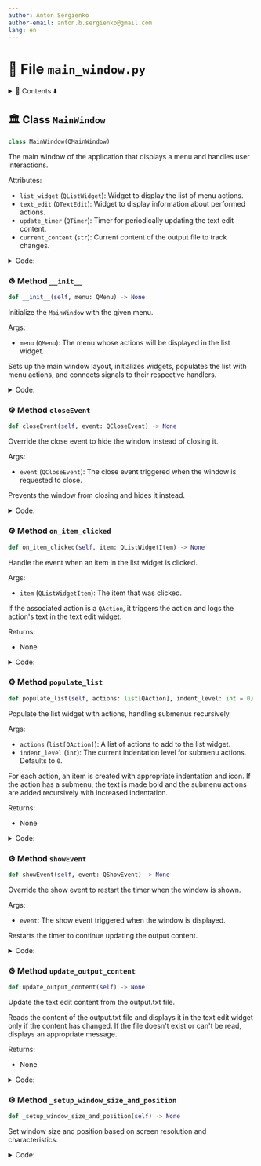 ```yaml
---
author: Anton Sergienko
author-email: anton.b.sergienko@gmail.com
lang: en
---
```


# 📄 File `main_window.py`

<details>
<summary>📖 Contents ⬇️</summary>

## Contents

- [🏛️ Class `MainWindow`](#%EF%B8%8F-class-mainwindow)
  - [⚙️ Method `__init__`](#%EF%B8%8F-method-__init__)
  - [⚙️ Method `closeEvent`](#%EF%B8%8F-method-closeevent)
  - [⚙️ Method `on_item_clicked`](#%EF%B8%8F-method-on_item_clicked)
  - [⚙️ Method `populate_list`](#%EF%B8%8F-method-populate_list)
  - [⚙️ Method `showEvent`](#%EF%B8%8F-method-showevent)
  - [⚙️ Method `update_output_content`](#%EF%B8%8F-method-update_output_content)
  - [⚙️ Method `_setup_window_size_and_position`](#%EF%B8%8F-method-_setup_window_size_and_position)

</details>

## 🏛️ Class `MainWindow`

```python
class MainWindow(QMainWindow)
```

The main window of the application that displays a menu and handles user interactions.

Attributes:

- `list_widget` (`QListWidget`): Widget to display the list of menu actions.
- `text_edit` (`QTextEdit`): Widget to display information about performed actions.
- `update_timer` (`QTimer`): Timer for periodically updating the text edit content.
- `current_content` (`str`): Current content of the output file to track changes.

<details>
<summary>Code:</summary>

```python
class MainWindow(QMainWindow):

    def __init__(self, menu: QMenu) -> None:
        """Initialize the `MainWindow` with the given menu.

        Args:

        - `menu` (`QMenu`): The menu whose actions will be displayed in the list widget.

        Sets up the main window layout, initializes widgets, populates the list with menu actions,
        and connects signals to their respective handlers.

        """
        super().__init__()

        self.setWindowTitle("Harrix Swiss Knife")
        self.resize(1024, 800)
        # Main widget and layout
        central_widget = QWidget()
        self.setCentralWidget(central_widget)
        layout = QHBoxLayout()
        central_widget.setLayout(layout)

        splitter = QSplitter()
        layout.addWidget(splitter)

        self.list_widget = QListWidget()
        splitter.addWidget(self.list_widget)

        self.text_edit = QTextEdit()
        splitter.addWidget(self.text_edit)

        splitter.setSizes([300, 700])

        # Initialize current content to track changes
        self.current_content = ""

        # Initialize timer for updating text edit content
        self.update_timer = QTimer()
        self.update_timer.timeout.connect(self.update_output_content)
        self.update_timer.start(2000)  # Update every 2 seconds

        # Populate QListWidget with actions from the menu
        self.populate_list(menu.actions())

        # Connect the itemClicked signal to an event handler
        self.list_widget.itemClicked.connect(self.on_item_clicked)

        self._setup_window_size_and_position()

    def closeEvent(self, event: QCloseEvent) -> None:  # noqa: N802
        """Override the close event to hide the window instead of closing it.

        Args:

        - `event` (`QCloseEvent`): The close event triggered when the window is requested to close.

        Prevents the window from closing and hides it instead.

        """
        # Stop the timer when hiding the window
        self.update_timer.stop()
        event.ignore()
        self.hide()

    def on_item_clicked(self, item: QListWidgetItem) -> None:
        """Handle the event when an item in the list widget is clicked.

        Args:

        - `item` (`QListWidgetItem`): The item that was clicked.

        If the associated action is a `QAction`, it triggers the action and logs the action's text
        in the text edit widget.

        Returns:

        - None

        """
        # Check if the item is enabled
        if not item.flags() & Qt.ItemFlag.ItemIsSelectable:
            return  # Do nothing if the item is disabled
        action = item.data(Qt.ItemDataRole.UserRole)
        if isinstance(action, QAction):
            # Trigger the action
            action.trigger()
            # Update the output content immediately
            self.update_output_content()

    def populate_list(self, actions: list[QAction], indent_level: int = 0) -> None:
        """Populate the list widget with actions, handling submenus recursively.

        Args:

        - `actions` (`list[QAction]`): A list of actions to add to the list widget.
        - `indent_level` (`int`): The current indentation level for submenu actions. Defaults to `0`.

        For each action, an item is created with appropriate indentation and icon. If the action
        has a submenu, the text is made bold and the submenu actions are added recursively with increased indentation.

        Returns:

        - None

        """
        for action in actions:
            if not action.text():
                continue
            item = QListWidgetItem()
            # Add indentation for submenus
            text = ("    " * indent_level) + action.text()
            item.setText(text)
            if not action.icon().isNull():
                item.setIcon(action.icon())

            if action.menu() is not None and isinstance(action.menu(), QMenu):
                # The action has a submenu
                # Make the text bold
                font = item.font()
                font.setBold(True)
                item.setFont(font)
                # Set the item flags to make it not selectable and disabled
                item.setFlags(item.flags() & ~Qt.ItemFlag.ItemIsSelectable)
                # Do not set UserRole data for this item
                self.list_widget.addItem(item)
                # Recursively add actions from the submenu
                self.populate_list(action.menu().actions(), indent_level + 1)  # type: ignore noqa: PGH003
            else:
                # Regular action without submenu
                item.setData(Qt.ItemDataRole.UserRole, action)
                self.list_widget.addItem(item)

    def showEvent(self, event: QShowEvent) -> None:  # noqa: N802
        """Override the show event to restart the timer when the window is shown.

        Args:

        - `event`: The show event triggered when the window is displayed.

        Restarts the timer to continue updating the output content.

        """
        super().showEvent(event)
        # Restart the timer when showing the window
        self.update_timer.start(2000)

    def update_output_content(self) -> None:
        """Update the text edit content from the output.txt file.

        Reads the content of the output.txt file and displays it in the text edit widget
        only if the content has changed. If the file doesn't exist or can't be read,
        displays an appropriate message.

        Returns:

        - None

        """
        try:
            output_file = h.dev.get_project_root() / "temp/output.txt"
            if output_file.exists():
                output_txt = output_file.read_text(encoding="utf8")
                if output_txt != self.current_content:
                    self.text_edit.setPlainText(output_txt)
                    self.current_content = output_txt
                    # Scroll to the end of the text
                    self.text_edit.verticalScrollBar().setValue(self.text_edit.verticalScrollBar().maximum())
            else:
                error_message = "File output.txt not found"
                if error_message != self.current_content:
                    self.text_edit.setPlainText(error_message)
                    self.current_content = error_message
                    # Scroll to the end of the text
                    self.text_edit.verticalScrollBar().setValue(self.text_edit.verticalScrollBar().maximum())
        except Exception as e:
            error_message = f"File reading error: {e!s}"
            if error_message != self.current_content:
                self.text_edit.setPlainText(error_message)
                self.current_content = error_message
                # Scroll to the end of the text
                self.text_edit.verticalScrollBar().setValue(self.text_edit.verticalScrollBar().maximum())

    def _setup_window_size_and_position(self) -> None:
        """Set window size and position based on screen resolution and characteristics."""
        screen_geometry = QApplication.primaryScreen().geometry()
        screen_width = screen_geometry.width()
        screen_height = screen_geometry.height()

        # Determine window size and position based on screen characteristics
        aspect_ratio = screen_width / screen_height
        is_standard_aspect = aspect_ratio <= 2.0  # Standard aspect ratio (16:9, 16:10, etc.)

        if is_standard_aspect and screen_width >= 1920:
            # For standard aspect ratios with width >= 1920, maximize window
            self.showMaximized()
        else:
            title_bar_height = 30  # Approximate title bar height
            windows_task_bar_height = 48  # Approximate windows task bar height
            # For other cases, use fixed width and full height minus title bar
            window_width = 1920
            window_height = screen_height - title_bar_height - windows_task_bar_height
            # Position window on screen
            screen_center = screen_geometry.center()
            # Center horizontally, position at top vertically with title bar offset
            self.setGeometry(
                screen_center.x() - window_width // 2,
                title_bar_height,  # Position below title bar
                window_width,
                window_height,
            )
```

</details>

### ⚙️ Method `__init__`

```python
def __init__(self, menu: QMenu) -> None
```

Initialize the `MainWindow` with the given menu.

Args:

- `menu` (`QMenu`): The menu whose actions will be displayed in the list widget.

Sets up the main window layout, initializes widgets, populates the list with menu actions,
and connects signals to their respective handlers.

<details>
<summary>Code:</summary>

```python
def __init__(self, menu: QMenu) -> None:
        super().__init__()

        self.setWindowTitle("Harrix Swiss Knife")
        self.resize(1024, 800)
        # Main widget and layout
        central_widget = QWidget()
        self.setCentralWidget(central_widget)
        layout = QHBoxLayout()
        central_widget.setLayout(layout)

        splitter = QSplitter()
        layout.addWidget(splitter)

        self.list_widget = QListWidget()
        splitter.addWidget(self.list_widget)

        self.text_edit = QTextEdit()
        splitter.addWidget(self.text_edit)

        splitter.setSizes([300, 700])

        # Initialize current content to track changes
        self.current_content = ""

        # Initialize timer for updating text edit content
        self.update_timer = QTimer()
        self.update_timer.timeout.connect(self.update_output_content)
        self.update_timer.start(2000)  # Update every 2 seconds

        # Populate QListWidget with actions from the menu
        self.populate_list(menu.actions())

        # Connect the itemClicked signal to an event handler
        self.list_widget.itemClicked.connect(self.on_item_clicked)

        self._setup_window_size_and_position()
```

</details>

### ⚙️ Method `closeEvent`

```python
def closeEvent(self, event: QCloseEvent) -> None
```

Override the close event to hide the window instead of closing it.

Args:

- `event` (`QCloseEvent`): The close event triggered when the window is requested to close.

Prevents the window from closing and hides it instead.

<details>
<summary>Code:</summary>

```python
def closeEvent(self, event: QCloseEvent) -> None:  # noqa: N802
        # Stop the timer when hiding the window
        self.update_timer.stop()
        event.ignore()
        self.hide()
```

</details>

### ⚙️ Method `on_item_clicked`

```python
def on_item_clicked(self, item: QListWidgetItem) -> None
```

Handle the event when an item in the list widget is clicked.

Args:

- `item` (`QListWidgetItem`): The item that was clicked.

If the associated action is a `QAction`, it triggers the action and logs the action's text
in the text edit widget.

Returns:

- None

<details>
<summary>Code:</summary>

```python
def on_item_clicked(self, item: QListWidgetItem) -> None:
        # Check if the item is enabled
        if not item.flags() & Qt.ItemFlag.ItemIsSelectable:
            return  # Do nothing if the item is disabled
        action = item.data(Qt.ItemDataRole.UserRole)
        if isinstance(action, QAction):
            # Trigger the action
            action.trigger()
            # Update the output content immediately
            self.update_output_content()
```

</details>

### ⚙️ Method `populate_list`

```python
def populate_list(self, actions: list[QAction], indent_level: int = 0) -> None
```

Populate the list widget with actions, handling submenus recursively.

Args:

- `actions` (`list[QAction]`): A list of actions to add to the list widget.
- `indent_level` (`int`): The current indentation level for submenu actions. Defaults to `0`.

For each action, an item is created with appropriate indentation and icon. If the action
has a submenu, the text is made bold and the submenu actions are added recursively with increased indentation.

Returns:

- None

<details>
<summary>Code:</summary>

```python
def populate_list(self, actions: list[QAction], indent_level: int = 0) -> None:
        for action in actions:
            if not action.text():
                continue
            item = QListWidgetItem()
            # Add indentation for submenus
            text = ("    " * indent_level) + action.text()
            item.setText(text)
            if not action.icon().isNull():
                item.setIcon(action.icon())

            if action.menu() is not None and isinstance(action.menu(), QMenu):
                # The action has a submenu
                # Make the text bold
                font = item.font()
                font.setBold(True)
                item.setFont(font)
                # Set the item flags to make it not selectable and disabled
                item.setFlags(item.flags() & ~Qt.ItemFlag.ItemIsSelectable)
                # Do not set UserRole data for this item
                self.list_widget.addItem(item)
                # Recursively add actions from the submenu
                self.populate_list(action.menu().actions(), indent_level + 1)  # type: ignore noqa: PGH003
            else:
                # Regular action without submenu
                item.setData(Qt.ItemDataRole.UserRole, action)
                self.list_widget.addItem(item)
```

</details>

### ⚙️ Method `showEvent`

```python
def showEvent(self, event: QShowEvent) -> None
```

Override the show event to restart the timer when the window is shown.

Args:

- `event`: The show event triggered when the window is displayed.

Restarts the timer to continue updating the output content.

<details>
<summary>Code:</summary>

```python
def showEvent(self, event: QShowEvent) -> None:  # noqa: N802
        super().showEvent(event)
        # Restart the timer when showing the window
        self.update_timer.start(2000)
```

</details>

### ⚙️ Method `update_output_content`

```python
def update_output_content(self) -> None
```

Update the text edit content from the output.txt file.

Reads the content of the output.txt file and displays it in the text edit widget
only if the content has changed. If the file doesn't exist or can't be read,
displays an appropriate message.

Returns:

- None

<details>
<summary>Code:</summary>

```python
def update_output_content(self) -> None:
        try:
            output_file = h.dev.get_project_root() / "temp/output.txt"
            if output_file.exists():
                output_txt = output_file.read_text(encoding="utf8")
                if output_txt != self.current_content:
                    self.text_edit.setPlainText(output_txt)
                    self.current_content = output_txt
                    # Scroll to the end of the text
                    self.text_edit.verticalScrollBar().setValue(self.text_edit.verticalScrollBar().maximum())
            else:
                error_message = "File output.txt not found"
                if error_message != self.current_content:
                    self.text_edit.setPlainText(error_message)
                    self.current_content = error_message
                    # Scroll to the end of the text
                    self.text_edit.verticalScrollBar().setValue(self.text_edit.verticalScrollBar().maximum())
        except Exception as e:
            error_message = f"File reading error: {e!s}"
            if error_message != self.current_content:
                self.text_edit.setPlainText(error_message)
                self.current_content = error_message
                # Scroll to the end of the text
                self.text_edit.verticalScrollBar().setValue(self.text_edit.verticalScrollBar().maximum())
```

</details>

### ⚙️ Method `_setup_window_size_and_position`

```python
def _setup_window_size_and_position(self) -> None
```

Set window size and position based on screen resolution and characteristics.

<details>
<summary>Code:</summary>

```python
def _setup_window_size_and_position(self) -> None:
        screen_geometry = QApplication.primaryScreen().geometry()
        screen_width = screen_geometry.width()
        screen_height = screen_geometry.height()

        # Determine window size and position based on screen characteristics
        aspect_ratio = screen_width / screen_height
        is_standard_aspect = aspect_ratio <= 2.0  # Standard aspect ratio (16:9, 16:10, etc.)

        if is_standard_aspect and screen_width >= 1920:
            # For standard aspect ratios with width >= 1920, maximize window
            self.showMaximized()
        else:
            title_bar_height = 30  # Approximate title bar height
            windows_task_bar_height = 48  # Approximate windows task bar height
            # For other cases, use fixed width and full height minus title bar
            window_width = 1920
            window_height = screen_height - title_bar_height - windows_task_bar_height
            # Position window on screen
            screen_center = screen_geometry.center()
            # Center horizontally, position at top vertically with title bar offset
            self.setGeometry(
                screen_center.x() - window_width // 2,
                title_bar_height,  # Position below title bar
                window_width,
                window_height,
            )
```

</details>
